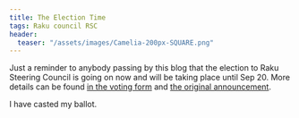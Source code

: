 ```yaml
---
title: The Election Time
tags: Raku council RSC
header:
  teaser: "/assets/images/Camelia-200px-SQUARE.png"
---
```

Just a reminder to anybody passing by this blog that the election to Raku
Steering Council is going on now and will be taking place until Sep 20. More
details can be found 
[in the voting form](https://github.com/Raku/Raku-Steering-Council/blob/main/nominations/2020/voting-form.md)
and [the original announcement](https://github.com/Raku/Raku-Steering-Council/blob/main/announcements/20200720.md).

I have casted my ballot.
